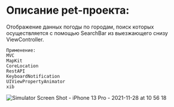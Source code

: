 # Описание pet-проекта:

Отображение данных погоды по городам, поиск которых осуществляется с помощью SearchBar из выезжающего снизу ViewController.

```
Применение:
MVC
MapKit
CoreLocation
RestAPI
KeyboardNotification
UIViewPropertyAnimator
xib 
```

![Simulator Screen Shot - iPhone 13 Pro - 2021-11-28 at 10 56 18](https://user-images.githubusercontent.com/76910221/143734902-867e0307-16ab-46f4-90d8-bd95feab396c.png)
